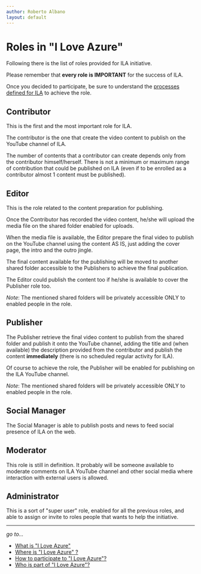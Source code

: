 ```yaml
---
author: Roberto Albano
layout: default
---
```


# Roles in "I Love Azure"

Following there is the list of roles provided for ILA initiative.

Please remember that **every role is IMPORTANT** for the success of ILA.

Once you decided to participate, be sure to understand the [processes defined for ILA](Processes.md) to achieve the role.

## Contributor

This is the first and the most important role for ILA.

The contributor is the one that create the video content to publish on the YouTube channel of ILA.

The number of contents that a contributor can create depends only from the contributor himself/herself. There is not a minimum or maximum range of contribution that could be published on ILA (even if to be enrolled as a contributor almost 1 content must be published).

## Editor

This is the role related to the content preparation for publishing.

Once the Contributor has recorded the video content, he/she will upload the media file on the shared folder enabled for uploads.

When the media file is available, the Editor prepare the final video to publish on the YouTube channel using the content AS IS, just adding the cover page, the intro and the outro jingle.

The final content available for the publishing will be moved to another shared folder accessible to the Publishers to achieve the final publication.

The Editor could publish the content too if he/she is available to cover the Publisher role too.

*Note*: The mentioned shared folders will be privately accessible ONLY to enabled people in the role.

## Publisher

The Publisher retrieve the final video content to publish from the shared folder and publish it onto the YouTube channel, adding the title and (when available) the description provided from the contributor and publish the content **immediately** (there is no scheduled regular activity for ILA).

Of course to achieve the role, the Publisher will be enabled for publishing on the ILA YouTube channel.

*Note*: The mentioned shared folders will be privately accessible ONLY to enabled people in the role.

## Social Manager

The Social Manager is able to publish posts and news to feed social presence of ILA on the web.

## Moderator

This role is still in definition. It probably will be someone available to moderate comments on ILA YouTube channel and other social media where interaction with external users is allowed.

## Administrator

This is a sort of "super user" role, enabled for all the previous roles, and able to assign or invite to roles people that wants to help the initiative.

---
*go to...*

- [What is "I Love Azure"](..\WhatIs\WhatIs.md)
- [Where is "I Love Azure" ?](..\WhereIs\WhereIs.md)
- [How to participate to "I Love Azure"?](..\HowToPart\HowToPart.md)
- [Who is part of "I Love Azure"?](..\WhoIsIn\WhoIsIn.md)
